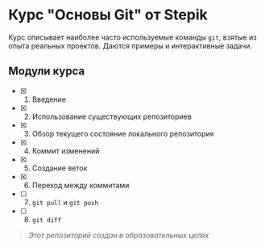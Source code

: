 # Курс "Основы Git" от Stepik

Курс описывает наиболее часто используемые команды `git`, взятые из опыта реальных проектов. Даются примеры и интерактивные задачи.

## Модули курса

- [x] 1. Введение
- [x] 2. Использование существующих репозиториев
- [x] 3. Обзор текущего состояние локального репозитория
- [x] 4. Коммит изменений
- [x] 5. Создание веток
- [x] 6. Переход между коммитами
- [ ] 7. `git pull` и `git push`
- [ ] 8. `git diff`

> *Этот репозиторий создан в образовательных целях*
